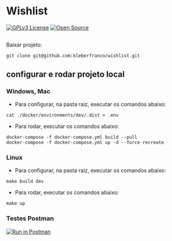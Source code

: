 # Wishlist

[![GPLv3 License](https://img.shields.io/badge/License-GPL%20v3-yellow.svg)](https://opensource.org/licenses/)
[![Open Source](https://badges.frapsoft.com/os/v1/open-source.svg?v=103)](https://opensource.org/)

## 
Baixar projeto: 
``` 
git clone git@github.com:kleberfranco/wishlist.git
```

## configurar e rodar projeto local

### Windows, Mac

+ Para configurar, na pasta raiz, executar os comandos abaixo:
``` 
cat ./docker/environments/dev/.dist > .env
```

+ Para rodar, executar os comandos abaixo:
``` 
docker-compose -f docker-compose.yml build --pull
docker-compose -f docker-compose.yml up -d --force-recreate
```


### Linux

+ Para configurar, na pasta raiz, executar os comandos abaixo:
``` 
make build dev
```

+ Para rodar, executar os comandos abaixo:
``` 
make up
```

### Testes Postman


[![Run in Postman](https://s3.amazonaws.com/postman-static/run-button.png)](https://www.getpostman.com/collections/fc73e04a81a9a60d35cc)